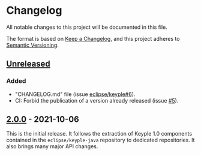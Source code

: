 # Changelog
All notable changes to this project will be documented in this file.

The format is based on [Keep a Changelog](https://keepachangelog.com/en/1.0.0/),
and this project adheres to [Semantic Versioning](https://semver.org/spec/v2.0.0.html).

## [Unreleased]
### Added
- "CHANGELOG.md" file (issue [eclipse/keyple#6]).
- CI: Forbid the publication of a version already released (issue [#5]).

## [2.0.0] - 2021-10-06
This is the initial release.
It follows the extraction of Keyple 1.0 components contained in the `eclipse/keyple-java` repository to dedicated repositories.
It also brings many major API changes.

[unreleased]: https://github.com/eclipse/keyple-distributed-local-java-lib/compare/2.0.0...HEAD
[2.0.0]: https://github.com/eclipse/keyple-distributed-local-java-lib/releases/tag/2.0.0

[#5]: https://github.com/eclipse/keyple-distributed-local-java-lib/issues/5

[eclipse/keyple#6]: https://github.com/eclipse/keyple/issues/6